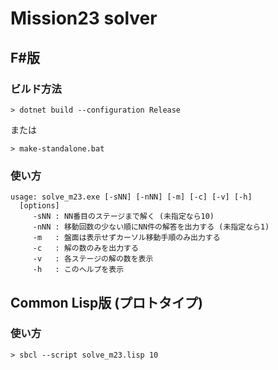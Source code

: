 # Mission23 solver

## F#版

### ビルド方法

```
> dotnet build --configuration Release
```

または

```
> make-standalone.bat
```


### 使い方

```
usage: solve_m23.exe [-sNN] [-nNN] [-m] [-c] [-v] [-h]
  [options]
     -sNN : NN番目のステージまで解く (未指定なら10)
     -nNN : 移動回数の少ない順にNN件の解答を出力する (未指定なら1)
     -m   : 盤面は表示せずカーソル移動手順のみ出力する
     -c   : 解の数のみを出力する
     -v   : 各ステージの解の数を表示
     -h   : このヘルプを表示
```


## Common Lisp版 (プロトタイプ)

### 使い方

```
> sbcl --script solve_m23.lisp 10
```

